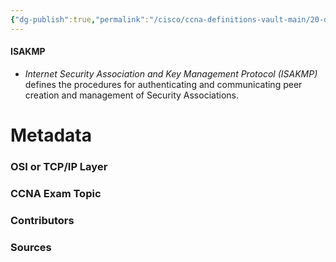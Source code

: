 ```yaml
---
{"dg-publish":true,"permalink":"/cisco/ccna-definitions-vault-main/20-definitions/isakmp/","tags":["defs_ccna"]}
---
```


#### ISAKMP
- *Internet Security Association and Key Management Protocol (ISAKMP)* defines the procedures for authenticating and communicating peer creation and management of Security Associations.


# Metadata
### OSI or TCP/IP Layer

### CCNA Exam Topic

### Contributors

### Sources
